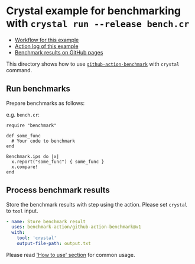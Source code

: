 Crystal example for benchmarking with `crystal run --release bench.cr`
=================================================

- [Workflow for this example](../../.github/workflows/crystal.yml)
- [Action log of this example](https://github.com/benchmark-action/github-action-benchmark/actions?query=workflow%3A%22Crystal+Example%22)
- [Benchmark results on GitHub pages](https://benchmark-action.github.io/github-action-benchmark/dev/bench/)

This directory shows how to use [`github-action-benchmark`](https://github.com/benchmark-action/github-action-benchmark)
with `crystal` command.

## Run benchmarks

Prepare benchmarks as follows:

e.g. `bench.cr`:

```crystal
require "benchmark"

def some_func
  # Your code to benchmark
end

Benchmark.ips do |x|
  x.report("some_func") { some_func }
  x.compare!
end
```

## Process benchmark results

Store the benchmark results with step using the action. Please set `crystal` to `tool` input.

```yaml
- name: Store benchmark result
  uses: benchmark-action/github-action-benchmark@v1
  with:
    tool: 'crystal'
    output-file-path: output.txt
```

Please read ['How to use' section](https://github.com/benchmark-action/github-action-benchmark#how-to-use) for common usage.
